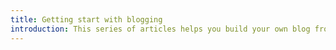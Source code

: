 ```yaml
---
title: Getting start with blogging
introduction: This series of articles helps you build your own blog from scratch.
---
```

